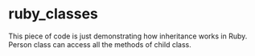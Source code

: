# ruby_classes
This piece of code is just demonstrating how  inheritance works in Ruby. 
Person class can access all the methods of child class. 